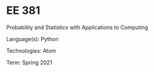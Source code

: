 # EE 381
 Probability and Statistics with Applications to Computing

 Language(s): Python

 Technologies: Atom

 Term: Spring 2021
